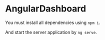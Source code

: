 # AngularDashboard

You must install all dependencies using `npm i`.

And start the server application by `ng serve`.
